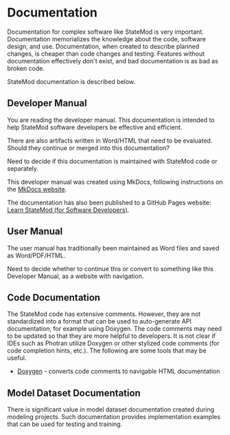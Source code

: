 # Documentation

Documentation for complex software like StateMod is very important.
Documentation memorializes the knowledge about the code, software design, and use.
Documentation, when created to describe planned changes, is cheaper than code changes and testing.
Features without documentation effectively don't exist, and bad documentation is as bad as broken code.

StateMod documentation is described below.

## Developer Manual

You are reading the developer manual.
This documentation is intended to help StateMod software developers be effective and efficient.

There are also artifacts written in Word/HTML that need to be evaluated.  Should they continue or merged into this documentation?

Need to decide if this documentation is maintained with StateMod code or separately.

This developer manual was created using MkDocs, following instructions on the [MkDocs website](http://www.mkdocs.org/).

The documentation has also been published to a GitHub Pages website:  [Learn StateMod (for Software Developers)](http://OpenWaterFoundation.github.io/owf-learn-cdss-statemod-dev).

## User Manual

The user manual has traditionally been maintained as Word files and saved as Word/PDF/HTML.

Need to decide whether to continue this or convert to something like this Developer Manual, as a website with navigation.

## Code Documentation

The StateMod code has extensive comments.
However, they are not standardized into a format that can be used to auto-generate API documentation, for example
using Doxygen.
The code comments may need to be updated so that they are more helpful to developers.
It is not clear if IDEs such as Photran utilize Doxygen or other stylized code comments (for code completion hints, etc.).
The following are some tools that may be useful.

* [Doxygen](http://www.stack.nl/~dimitri/doxygen/) - converts code comments to navigable HTML documentation

## Model Dataset Documentation

There is significant value in model dataset documentation created during modeling projects.
Such documentation provides implementation examples that can be used for testing and training.
